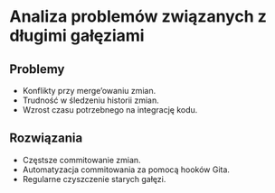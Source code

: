 # Analiza problemów związanych z długimi gałęziami

## Problemy
- Konflikty przy merge’owaniu zmian.
- Trudność w śledzeniu historii zmian.
- Wzrost czasu potrzebnego na integrację kodu.

## Rozwiązania
- Częstsze commitowanie zmian.
- Automatyzacja commitowania za pomocą hooków Gita.
- Regularne czyszczenie starych gałęzi.
